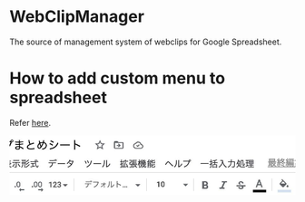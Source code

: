 # WebClipManager

The source of management system of webclips for Google Spreadsheet.

# How to add custom menu to spreadsheet

Refer [here](https://qiita.com/tanabee/items/dea49d7ab2df17a05b07).

![](./img/customTool.jpg)

